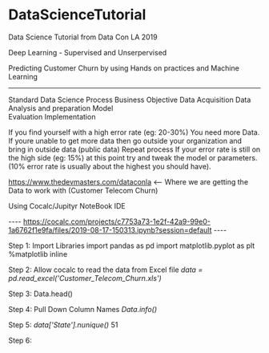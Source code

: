 # DataScienceTutorial
Data Science Tutorial from Data Con LA 2019

Deep Learning - Supervised and Unserpervised 

Predicting Customer Churn by using Hands on practices and Machine Learning

-------------------------------------


Standard Data Science Process
    Business Objective
        Data Acquisition
            Data Analysis and preparation
                Model   
                    Evaluation
                        Implementation

If you find yourself with a high error rate (eg: 20-30%) You need more Data.
    If youre unable to get more data then go outside your organization and bring in outside data (public data)
        Repeat process
            If your error rate is still on the high side (eg: 15%) at this point try and tweak the model or parameters. (10% error rate is usually about the highest you should have).

https://www.thedevmasters.com/dataconla <-- Where we are getting the Data to work with (Customer Telecom Churn)



Using Cocalc/Jupityr NoteBook IDE

---- https://cocalc.com/projects/c7753a73-1e2f-42a9-99e0-1a6762f1e9fa/files/2019-08-17-150313.ipynb?session=default ----


Step 1: Import Libraries 
    import pandas as pd
    import matplotlib.pyplot as plt
    %matplotlib inline

Step 2: Allow cocalc to read the data from Excel file *data = pd.read_excel('Customer_Telecom_Churn.xls')*

Step 3: Data.head()

Step 4: Pull Down Column Names *Data.info()*

Step 5: *data['State'].nunique()* 51

Step 6: 


